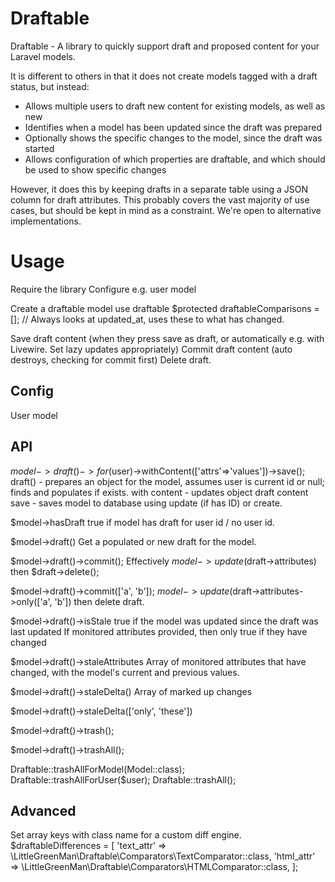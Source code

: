 # Draftable

Draftable - A library to quickly support draft and proposed content for your Laravel models.

It is different to others in that it does not create models tagged with a draft status, but instead:

* Allows multiple users to draft new content for existing models, as well as new
* Identifies when a model has been updated since the draft was prepared
* Optionally shows the specific changes to the model, since the draft was started
* Allows configuration of which properties are draftable, and which should be used to show specific changes

However, it does this by keeping drafts in a separate table using a JSON column for draft attributes. This probably covers the vast majority of use cases, but should be kept in mind as a constraint. We're open to alternative implementations.

# Usage

Require the library
Configure e.g. user model

Create a draftable model
use draftable
$protected draftableComparisons = []; // Always looks at updated_at, uses these to what has changed.

Save draft content (when they press save as draft, or automatically e.g. with Livewire. Set lazy updates appropriately)
Commit draft content (auto destroys, checking for commit first)
Delete draft.


## Config
User model

## API

$model->draft()->for($user)->withContent(['attrs'=>'values'])->save();
draft() - prepares an object for the model, assumes user is current id or null; finds and populates if exists.
with content - updates object draft content
save - saves model to database using update (if has ID) or create.

$model->hasDraft
true if model has draft for user id / no user id.

$model->draft()
Get a populated or new draft for the model.

$model->draft()->commit();
Effectively $model->update($draft->attributes) then $draft->delete();

$model->draft()->commit(['a', 'b']);
$model->update($draft->attributes->only(['a', 'b']) then delete draft.

$model->draft()->isStale
true if the model was updated since the draft was last updated 
If monitored attributes provided, then only true if they have changed

$model->draft()->staleAttributes
Array of monitored attributes that have changed, with the model's current and previous values.

$model->draft()->staleDelta()
Array of marked up changes

$model->draft()->staleDelta(['only', 'these'])


$model->draft()->trash();

$model->draft()->trashAll();


Draftable::trashAllForModel(Model::class);
Draftable::trashAllForUser($user);
Draftable::trashAll();

## Advanced

Set array keys with class name for a custom diff engine.
$draftableDifferences = [
    'text_attr' => \LittleGreenMan\Draftable\Comparators\TextComparator::class,
    'html_attr' => \LittleGreenMan\Draftable\Comparators\HTMLComparator::class,
];
